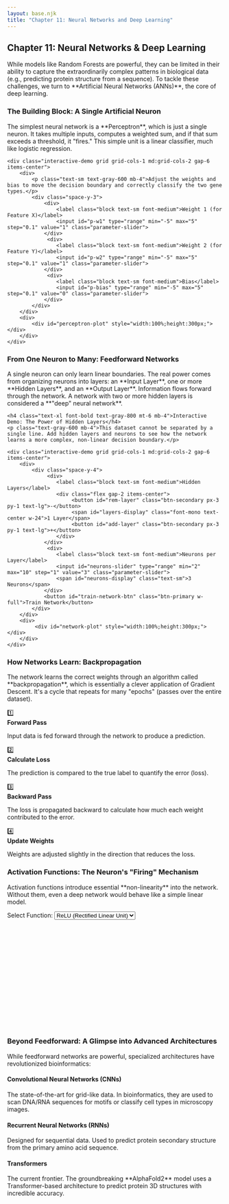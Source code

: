 ```yaml
---
layout: base.njk
title: "Chapter 11: Neural Networks and Deep Learning"
---
```


<!-- Header -->
<div class="bg-gradient-to-r from-gray-50 to-slate-100 rounded-2xl p-6 mb-8">
    <h2 class="text-2xl font-bold text-gray-800 mb-2">Chapter 11: Neural Networks & Deep Learning</h2>
    <p class="text-gray-700 leading-relaxed">While models like Random Forests are powerful, they can be limited in their ability to capture the extraordinarily complex patterns in biological data (e.g., predicting protein structure from a sequence). To tackle these challenges, we turn to **Artificial Neural Networks (ANNs)**, the core of deep learning.</p>
</div>

<!-- 1. The Perceptron -->
<div class="card mb-8">
    <h3 class="text-xl font-bold text-gray-800 mb-4">The Building Block: A Single Artificial Neuron</h3>
    <p class="text-gray-700 mb-4">The simplest neural network is a **Perceptron**, which is just a single neuron. It takes multiple inputs, computes a weighted sum, and if that sum exceeds a threshold, it "fires." This simple unit is a linear classifier, much like logistic regression.</p>

    <div class="interactive-demo grid grid-cols-1 md:grid-cols-2 gap-6 items-center">
        <div>
            <p class="text-sm text-gray-600 mb-4">Adjust the weights and bias to move the decision boundary and correctly classify the two gene types.</p>
            <div class="space-y-3">
                <div>
                    <label class="block text-sm font-medium">Weight 1 (for Feature X)</label>
                    <input id="p-w1" type="range" min="-5" max="5" step="0.1" value="1" class="parameter-slider">
                </div>
                 <div>
                    <label class="block text-sm font-medium">Weight 2 (for Feature Y)</label>
                    <input id="p-w2" type="range" min="-5" max="5" step="0.1" value="1" class="parameter-slider">
                </div>
                 <div>
                    <label class="block text-sm font-medium">Bias</label>
                    <input id="p-bias" type="range" min="-5" max="5" step="0.1" value="0" class="parameter-slider">
                </div>
            </div>
        </div>
        <div>
            <div id="perceptron-plot" style="width:100%;height:300px;"></div>
        </div>
    </div>
</div>

<!-- 2. Feedforward Networks -->
<div class="card mb-8">
    <h3 class="text-2xl font-bold text-gray-800 mb-4">From One Neuron to Many: Feedforward Networks</h3>
    <p class="text-gray-700 mb-4">A single neuron can only learn linear boundaries. The real power comes from organizing neurons into layers: an **Input Layer**, one or more **Hidden Layers**, and an **Output Layer**. Information flows forward through the network. A network with two or more hidden layers is considered a **"deep" neural network**.</p>

    <h4 class="text-xl font-bold text-gray-800 mt-6 mb-4">Interactive Demo: The Power of Hidden Layers</h4>
    <p class="text-gray-600 mb-4">This dataset cannot be separated by a single line. Add hidden layers and neurons to see how the network learns a more complex, non-linear decision boundary.</p>

    <div class="interactive-demo grid grid-cols-1 md:grid-cols-2 gap-6 items-center">
        <div>
            <div class="space-y-4">
                 <div>
                    <label class="block text-sm font-medium">Hidden Layers</label>
                    <div class="flex gap-2 items-center">
                         <button id="rem-layer" class="btn-secondary px-3 py-1 text-lg">-</button>
                         <span id="layers-display" class="font-mono text-center w-24">1 Layer</span>
                         <button id="add-layer" class="btn-secondary px-3 py-1 text-lg">+</button>
                    </div>
                </div>
                 <div>
                    <label class="block text-sm font-medium">Neurons per Layer</label>
                    <input id="neurons-slider" type="range" min="2" max="10" step="1" value="3" class="parameter-slider">
                    <span id="neurons-display" class="text-sm">3 Neurons</span>
                </div>
                <button id="train-network-btn" class="btn-primary w-full">Train Network</button>
            </div>
        </div>
        <div>
             <div id="network-plot" style="width:100%;height:300px;"></div>
        </div>
    </div>
</div>

<!-- 3. Backpropagation -->
<div class="card mb-8">
    <h3 class="text-2xl font-bold text-gray-800 mb-4">How Networks Learn: Backpropagation</h3>
    <p class="text-gray-700 mb-4">The network learns the correct weights through an algorithm called **backpropagation**, which is essentially a clever application of Gradient Descent. It's a cycle that repeats for many "epochs" (passes over the entire dataset).</p>
    <div class="grid grid-cols-1 md:grid-cols-2 lg:grid-cols-4 gap-4 text-center text-sm">
        <div class="bg-blue-50 p-3 rounded-lg border border-blue-200">
            <div class="text-2xl">1️⃣</div> <strong class="text-blue-800">Forward Pass</strong>
            <p>Input data is fed forward through the network to produce a prediction.</p>
        </div>
         <div class="bg-red-50 p-3 rounded-lg border border-red-200">
            <div class="text-2xl">2️⃣</div> <strong class="text-red-800">Calculate Loss</strong>
            <p>The prediction is compared to the true label to quantify the error (loss).</p>
        </div>
         <div class="bg-purple-50 p-3 rounded-lg border border-purple-200">
            <div class="text-2xl">3️⃣</div> <strong class="text-purple-800">Backward Pass</strong>
            <p>The loss is propagated backward to calculate how much each weight contributed to the error.</p>
        </div>
        <div class="bg-green-50 p-3 rounded-lg border border-green-200">
            <div class="text-2xl">4️⃣</div> <strong class="text-green-800">Update Weights</strong>
            <p>Weights are adjusted slightly in the direction that reduces the loss.</p>
        </div>
    </div>
</div>

<!-- 4. Activation Functions -->
<div class="card mb-8">
    <h3 class="text-2xl font-bold text-gray-800 mb-4">Activation Functions: The Neuron's "Firing" Mechanism</h3>
    <p class="text-gray-700 mb-4">Activation functions introduce essential **non-linearity** into the network. Without them, even a deep network would behave like a simple linear model.</p>
    <div class="interactive-demo grid grid-cols-1 md:grid-cols-2 gap-6 items-center">
        <div>
            <label class="block text-sm font-medium">Select Function:</label>
            <select id="activation-select" class="w-full p-2 border rounded mt-1">
                <option value="relu" selected>ReLU (Rectified Linear Unit)</option>
                <option value="leaky_relu">Leaky ReLU</option>
                <option value="sigmoid">Sigmoid</option>
                <option value="tanh">Tanh</option>
            </select>
            <div id="activation-info" class="text-sm mt-3 p-3 bg-white rounded-lg"></div>
        </div>
        <div>
            <div id="activation-plot" style="width:100%;height:250px;"></div>
        </div>
    </div>
</div>

<!-- 5. Advanced Architectures -->
<div class="card mb-8">
    <h3 class="text-xl font-bold text-gray-800 mb-4">Beyond Feedforward: A Glimpse into Advanced Architectures</h3>
    <p class="text-gray-700 mb-4">While feedforward networks are powerful, specialized architectures have revolutionized bioinformatics:</p>
    <div class="space-y-4">
        <div class="bg-gray-50 p-3 rounded-lg">
            <h4 class="font-semibold">Convolutional Neural Networks (CNNs)</h4>
            <p class="text-sm">The state-of-the-art for grid-like data. In bioinformatics, they are used to scan DNA/RNA sequences for motifs or classify cell types in microscopy images.</p>
        </div>
        <div class="bg-gray-50 p-3 rounded-lg">
            <h4 class="font-semibold">Recurrent Neural Networks (RNNs)</h4>
            <p class="text-sm">Designed for sequential data. Used to predict protein secondary structure from the primary amino acid sequence.</p>
        </div>
        <div class="bg-gray-50 p-3 rounded-lg">
            <h4 class="font-semibold">Transformers</h4>
            <p class="text-sm">The current frontier. The groundbreaking **AlphaFold2** model uses a Transformer-based architecture to predict protein 3D structures with incredible accuracy.</p>
        </div>
    </div>
</div>

<script src="https://cdn.plot.ly/plotly-latest.min.js"></script>
<script src="https://cdn.jsdelivr.net/npm/@tensorflow/tfjs@3.18.0/dist/tf.min.js"></script>
<script>
document.addEventListener('DOMContentLoaded', () => {
    // --- 1. PERCEPTRON DEMO ---
    const p_w1 = document.getElementById('p-w1');
    const p_w2 = document.getElementById('p-w2');
    const p_bias = document.getElementById('p-bias');
    const perceptronPlot = document.getElementById('perceptron-plot');
    const p_data = {
        x: Array.from({length: 100}, () => Math.random() * 10 - 5),
        y: Array.from({length: 100}, () => Math.random() * 10 - 5),
        labels: []
    };
    p_data.labels = p_data.x.map((x, i) => (x + p_data.y[i] > 0 ? 1 : 0));

    function updatePerceptronPlot() {
        const w1 = parseFloat(p_w1.value);
        const w2 = parseFloat(p_w2.value);
        const bias = parseFloat(p_bias.value);

        const xLine = [-5, 5];
        const yLine = xLine.map(x => (-bias - w1 * x) / w2);

        Plotly.newPlot(perceptronPlot, [{
            x: p_data.x, y: p_data.y, mode: 'markers', type: 'scatter',
            marker: { color: p_data.labels.map(l => l === 1 ? '#60a5fa' : '#f97316') }
        }, {
            x: xLine, y: yLine, mode: 'lines', line: { color: 'black', width: 3 }
        }], { title: 'Perceptron Decision Boundary', showlegend: false, xaxis:{range:[-5,5]}, yaxis:{range:[-5,5]}, margin:{t:40,r:10,b:20,l:20} });
    }
    [p_w1, p_w2, p_bias].forEach(el => el.addEventListener('input', updatePerceptronPlot));
    updatePerceptronPlot();
    
// --- 2. NETWORK BUILDER DEMO ---
const trainBtn = document.getElementById('train-network-btn');
const networkPlot = document.getElementById('network-plot');
const addLayerBtn = document.getElementById('add-layer');
const remLayerBtn = document.getElementById('rem-layer');
const layersDisplay = document.getElementById('layers-display');
const neuronsSlider = document.getElementById('neurons-slider');
const neuronsDisplay = document.getElementById('neurons-display');
let hiddenLayers = 1;
let isTraining = false;

function updateNetworkBuilderUI() {
    layersDisplay.textContent = `${hiddenLayers} Layer${hiddenLayers > 1 ? 's' : ''}`;
    neuronsDisplay.textContent = `${neuronsSlider.value} Neurons`;
    remLayerBtn.disabled = hiddenLayers === 1;
    addLayerBtn.disabled = hiddenLayers === 4;
}

addLayerBtn.addEventListener('click', () => { hiddenLayers++; updateNetworkBuilderUI(); });
remLayerBtn.addEventListener('click', () => { hiddenLayers--; updateNetworkBuilderUI(); });
neuronsSlider.addEventListener('input', updateNetworkBuilderUI);

// Generate circular dataset (inner circle = class 0, outer ring = class 1)
const nn_data = { x: [], y: [], labels: [] };
for (let i = 0; i < 200; i++) {
    const r = Math.random() * 4;
    const theta = Math.random() * 2 * Math.PI;
    nn_data.x.push(r * Math.sin(theta));
    nn_data.y.push(r * Math.cos(theta));
    nn_data.labels.push(r > 2 ? 1 : 0);
}

// Plot initial data
function plotNetworkBoundary(predictionFunc = null) {
    const traces = [{
        x: nn_data.x, 
        y: nn_data.y, 
        mode: 'markers', 
        type: 'scatter',
        marker: { 
            color: nn_data.labels.map(l => l === 1 ? '#60a5fa' : '#f97316'),
            size: 8
        }
    }];
    
    // If we have a prediction function, add the decision boundary
    if (predictionFunc) {
        // Create grid for decision boundary
        const resolution = 50;
        const x_range = Array.from({length: resolution+1}, (_, i) => (i/resolution)*10-5);
        const y_range = Array.from({length: resolution+1}, (_, i) => (i/resolution)*10-5);
        
        // Generate predictions for each point in the grid
        let z = [];
        for (let i = 0; i < y_range.length; i++) {
            let row = [];
            for (let j = 0; j < x_range.length; j++) {
                row.push(predictionFunc(x_range[j], y_range[i]));
            }
            z.push(row);
        }
        
        traces.push({
            z: z,
            x: x_range,
            y: y_range,
            type: 'contour',
            showscale: false,
            colorscale: [['0', 'rgba(249,115,22,0.8)'], ['1', 'rgba(96,165,250,0.8)']],
            contours: { start: 0.5, end: 0.5, coloring: 'lines' }
        });
    }
    
    Plotly.newPlot(networkPlot, traces, { 
        title: 'Network Decision Boundary', 
        showlegend: false, 
        xaxis: {range: [-5, 5]}, 
        yaxis: {range: [-5, 5]}, 
        margin: {t: 40, r: 10, b: 20, l: 20} 
    });
}

// Initial plot without decision boundary
plotNetworkBoundary();

trainBtn.addEventListener('click', async () => {
    if (isTraining) return;
    isTraining = true;
    trainBtn.textContent = "Training...";
    trainBtn.disabled = true;

    // Create and train a real neural network with TensorFlow.js
    const n_neurons = parseInt(neuronsSlider.value);
    const n_layers = hiddenLayers;

    // Prepare the data
    const xs = tf.tensor2d(nn_data.x.map((x, i) => [x, nn_data.y[i]]));
    const ys = tf.tensor2d(nn_data.labels.map(l => [l]));

    // Add progress display
    const progressDiv = document.createElement('div');
    progressDiv.className = 'mt-4 text-sm';
    progressDiv.innerHTML = '<div>Training progress: <span id="train-epoch">0</span>/50 epochs</div>' +
                           '<div>Accuracy: <span id="train-accuracy">-</span></div>' +
                           '<div>Loss: <span id="train-loss">-</span></div>';
    trainBtn.parentNode.appendChild(progressDiv);
    
    const epochSpan = document.getElementById('train-epoch');
    const accuracySpan = document.getElementById('train-accuracy');
    const lossSpan = document.getElementById('train-loss');

    // Build the model
    const model = tf.sequential();

    // Add hidden layers
    for (let i = 0; i < n_layers; i++) {
        model.add(tf.layers.dense({
            units: n_neurons,
            activation: 'relu',
            inputShape: i === 0 ? [2] : undefined
        }));
    }

    // Add output layer
    model.add(tf.layers.dense({
        units: 1,
        activation: 'sigmoid'
    }));

    // Compile the model
    model.compile({
        optimizer: 'adam',
        loss: 'binaryCrossentropy',
        metrics: ['accuracy']
    });

    // Function to update visualization
    const updateVisualization = () => {
        const predictionFunc = (x, y) => {
            const prediction = model.predict(tf.tensor2d([[x, y]]));
            const result = prediction.dataSync()[0];
            prediction.dispose();
            return result;
        };
        plotNetworkBoundary(predictionFunc);
    };

    // Train the model with visual feedback
    await model.fit(xs, ys, {
        epochs: 50,
        batchSize: 32,
        shuffle: true,
        verbose: 0,
        callbacks: {
            onEpochEnd: async (epoch, logs) => {
                // Update UI
                epochSpan.textContent = epoch + 1;
                accuracySpan.textContent = logs.acc ? logs.acc.toFixed(4) : logs.accuracy.toFixed(4);
                lossSpan.textContent = logs.loss.toFixed(4);
                
                // Update visualization every 5 epochs
                if (epoch % 5 === 0 || epoch === 49) {
                    await tf.nextFrame(); // Let UI update
                    updateVisualization();
                }
            }
        }
    });

    // Final update
    updateVisualization();

    trainBtn.textContent = "Train Network";
    trainBtn.disabled = false;
    isTraining = false;
    progressDiv.remove();

    // Clean up tensors
    xs.dispose();
    ys.dispose();
    model.dispose();
});


updateNetworkBuilderUI();

    // --- 4. ACTIVATION FUNCTION DEMO ---
    const activationSelect = document.getElementById('activation-select');
    const activationPlot = document.getElementById('activation-plot');
    const activationInfo = document.getElementById('activation-info');
    const act_funcs = {
        relu: { func: x => Math.max(0, x), info: "<strong>Most common choice for hidden layers.</strong> Fast and helps prevent vanishing gradients, but can 'die' (always output zero)." },
        leaky_relu: { func: x => x > 0 ? x : 0.1 * x, info: "A fix for the 'dying ReLU' problem. Allows a small, non-zero gradient when the unit is not active." },
        sigmoid: { func: x => 1 / (1 + Math.exp(-x)), info: "Squashes values to a [0, 1] range. <strong>Used for the output layer in binary classification.</strong>" },
        tanh: { func: x => Math.tanh(x), info: "Squashes values to a [-1, 1] range. Zero-centered, but still suffers from vanishing gradients." }
    };
    
    function updateActivationPlot() {
        const selected = activationSelect.value;
        const x = Array.from({length: 101}, (_, i) => (i - 50) / 10);
        const y = x.map(act_funcs[selected].func);
        activationInfo.innerHTML = act_funcs[selected].info;
        Plotly.newPlot(activationPlot, [{ x, y, type:'scatter' }], { title: `${selected.replace('_',' ')} Function`, xaxis:{zeroline:true}, yaxis:{zeroline:true}, margin:{t:40,r:10,b:20,l:20} });
    }
    activationSelect.addEventListener('change', updateActivationPlot);
    updateActivationPlot();
});
</script>